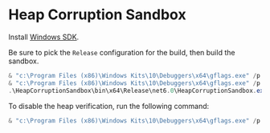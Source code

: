 # Heap Corruption Sandbox

Install [Windows SDK](https://developer.microsoft.com/en-us/windows/downloads/windows-sdk/).

Be sure to pick the `Release` configuration for the build, then build the sandbox.

```powershell
& "c:\Program Files (x86)\Windows Kits\10\Debuggers\x64\gflags.exe" /p /enable HeapCorruptionSandbox.exe /full
& "c:\Program Files (x86)\Windows Kits\10\Debuggers\x64\gflags.exe" /p
.\HeapCorruptionSandbox\bin\x64\Release\net6.0\HeapCorruptionSandbox.exe; $LastExitCode
```

To disable the heap verification, run the following command:

```powershell
& "c:\Program Files (x86)\Windows Kits\10\Debuggers\x64\gflags.exe" /p /disable HeapCorruptionSandbox.exe
```
